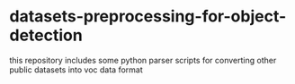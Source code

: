 # datasets-preprocessing-for-object-detection
this repository includes some python parser scripts for converting other public datasets into voc data  format
